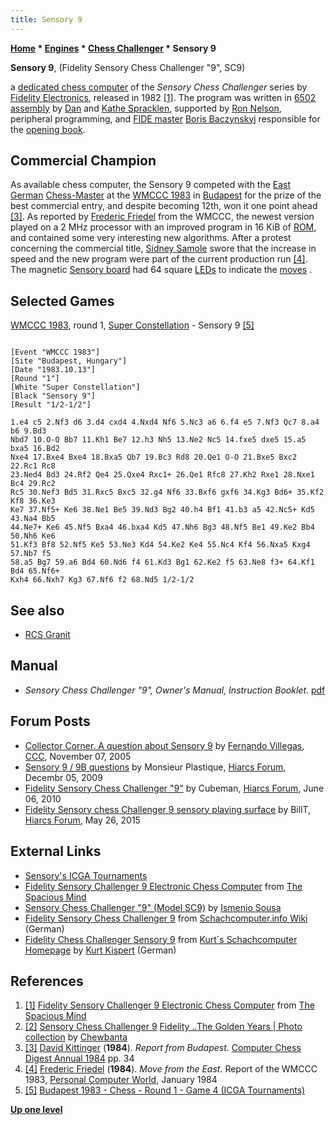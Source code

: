 ```yaml
---
title: Sensory 9
---
```

**[Home](Home "Home") \* [Engines](Engines "Engines") \* [Chess Challenger](Chess_Challenger "Chess Challenger") \* Sensory 9**


**Sensory 9**, (Fidelity Sensory Chess Challenger "9", SC9)  

a [dedicated chess computer](Dedicated_Chess_Computers "Dedicated Chess Computers") of the *Sensory Chess Challenger* series by [Fidelity Electronics](Fidelity_Electronics "Fidelity Electronics"), released in 1982 <a id="cite-note-1" href="#cite-ref-1">[1]</a>. The program was written in [6502](6502 "6502") [assembly](Assembly "Assembly") by [Dan](Dan_Spracklen "Dan Spracklen") and [Kathe Spracklen](Kathe_Spracklen "Kathe Spracklen"), supported by [Ron Nelson](Ron_Nelson "Ron Nelson"), peripheral programming, and [FIDE master](https://en.wikipedia.org/wiki/FIDE_titles#FIDE_Master_.28FM.29) [Boris Baczynskyj](Boris_Baczynskyj "Boris Baczynskyj") responsible for the [opening book](Opening_Book "Opening Book"). 



## Commercial Champion


As available chess computer, the Sensory 9 competed with the [East German](https://en.wikipedia.org/wiki/East_Germany) [Chess-Master](Chess-Master "Chess-Master") at the [WMCCC 1983](WMCCC_1983 "WMCCC 1983") in [Budapest](https://en.wikipedia.org/wiki/Budapest) for the prize of the best commercial entry, and despite becoming 12th, won it one point ahead <a id="cite-note-3" href="#cite-ref-3">[3]</a>. As reported by [Frederic Friedel](Frederic_Friedel "Frederic Friedel") from the WMCCC, the newest version played on a 2 MHz processor with an improved program in 16 KiB of [ROM](Memory#ROM "Memory"), and contained some very interesting new algorithms. After a protest concerning the commercial title, [Sidney Samole](Sidney_Samole "Sidney Samole") swore that the increase in speed and the new program were part of the current production run <a id="cite-note-4" href="#cite-ref-4">[4]</a>. The magnetic [Sensory board](Sensory_Board "Sensory Board") had 64 square [LEDs](https://en.wikipedia.org/wiki/Light-emitting_diode) to indicate the [moves](Moves "Moves") .



## Selected Games


[WMCCC 1983](WMCCC_1983 "WMCCC 1983"), round 1, [Super Constellation](Super_Constellation "Super Constellation") - Sensory 9 <a id="cite-note-5" href="#cite-ref-5">[5]</a>




```

[Event "WMCCC 1983"]
[Site "Budapest, Hungary"]
[Date "1983.10.13"]
[Round "1"]
[White "Super Constellation"]
[Black "Sensory 9"]
[Result "1/2-1/2"]

1.e4 c5 2.Nf3 d6 3.d4 cxd4 4.Nxd4 Nf6 5.Nc3 a6 6.f4 e5 7.Nf3 Qc7 8.a4 b6 9.Bd3 
Nbd7 10.O-O Bb7 11.Kh1 Be7 12.h3 Nh5 13.Ne2 Nc5 14.fxe5 dxe5 15.a5 bxa5 16.Bd2 
Nxe4 17.Bxe4 Bxe4 18.Bxa5 Qb7 19.Bc3 Rd8 20.Qe1 O-O 21.Bxe5 Bxc2 22.Rc1 Rc8 
23.Ned4 Bd3 24.Rf2 Qe4 25.Qxe4 Rxc1+ 26.Qe1 Rfc8 27.Kh2 Rxe1 28.Nxe1 Bc4 29.Rc2 
Rc5 30.Nef3 Bd5 31.Rxc5 Bxc5 32.g4 Nf6 33.Bxf6 gxf6 34.Kg3 Bd6+ 35.Kf2 Kf8 36.Ke3 
Ke7 37.Nf5+ Ke6 38.Ne1 Be5 39.Nd3 Bg2 40.h4 Bf1 41.b3 a5 42.Nc5+ Kd5 43.Na4 Bb5 
44.Ne7+ Ke6 45.Nf5 Bxa4 46.bxa4 Kd5 47.Nh6 Bg3 48.Nf5 Be1 49.Ke2 Bb4 50.Nh6 Ke6 
51.Kf3 Bf8 52.Nf5 Ke5 53.Ne3 Kd4 54.Ke2 Ke4 55.Nc4 Kf4 56.Nxa5 Kxg4 57.Nb7 f5 
58.a5 Bg7 59.a6 Bd4 60.Nd6 f4 61.Kd3 Bg1 62.Ke2 f5 63.Ne8 f3+ 64.Kf1 Bd4 65.Nf6+ 
Kxh4 66.Nxh7 Kg3 67.Nf6 f2 68.Nd5 1/2-1/2

```

## See also


* [RCS Granit](RCS_Granit "RCS Granit")


## Manual


* *Sensory Chess Challenger "9", Owner's Manual, Instruction Booklet*. [pdf](http://www.progettosnaps.net/manuals/pdf/super9cc.pdf)


## Forum Posts


* [Collector Corner. A question about Sensory 9](https://www.stmintz.com/ccc/index.php?id=460413) by [Fernando Villegas](Fernando_Villegas "Fernando Villegas"), [CCC](CCC "CCC"), November 07, 2005
* [Sensory 9 / 9B questions](http://hiarcs.net/forums/viewtopic.php?t=2817) by Monsieur Plastique, [Hiarcs Forum](Computer_Chess_Forums "Computer Chess Forums"), Decembr 05, 2009
* [Fidelity Sensory Chess Challenger "9"](http://hiarcs.net/forums/viewtopic.php?t=3481) by Cubeman, [Hiarcs Forum](Computer_Chess_Forums "Computer Chess Forums"), June 06, 2010
* [Fidelity Sensory chess Challenger 9 sensory playing surface](http://hiarcs.net/forums/viewtopic.php?t=7237) by BillT, [Hiarcs Forum](Computer_Chess_Forums "Computer Chess Forums"), May 26, 2015


## External Links


* [Sensory's ICGA Tournaments](https://www.game-ai-forum.org/icga-tournaments/program.php?id=478)
* [Fidelity Sensory Challenger 9 Electronic Chess Computer](http://www.spacious-mind.com/html/sensory_challenger_9.html) from [The Spacious Mind](The_Spacious_Mind "The Spacious Mind")
* [Sensory Chess Challenger "9" (Model SC9)](http://www.ismenio.com/chess_sc9.html) by [Ismenio Sousa](index.php?title=Ismenio_Sousa&action=edit&redlink=1 "Ismenio Sousa (page does not exist)")
* [Fidelity Sensory Chess Challenger 9](http://www.schach-computer.info/wiki/index.php/Fidelity_Sensory_Chess_Challenger_9) from [Schachcomputer.info Wiki](http://www.schach-computer.info/wiki/index.php/Hauptseite_En) (German)
* [Fidelity Chess Challenger Sensory 9](http://www.schachcomputer.at/callen09.htm) from [Kurt´s Schachcomputer Homepage](http://www.schachcomputer.at/index.htm) by [Kurt Kispert](Kurt_Kispert "Kurt Kispert") (German)


## References


1. <a id="cite-ref-1" href="#cite-note-1">[1]</a>  [Fidelity Sensory Challenger 9 Electronic Chess Computer](http://www.spacious-mind.com/html/sensory_challenger_9.html) from [The Spacious Mind](The_Spacious_Mind "The Spacious Mind")
2. <a id="cite-ref-2" href="#cite-note-2">[2]</a> [Sensory Chess Challenger 9](https://www.flickr.com/photos/10261668@N05/858217385/in/album-72157600923819227/) [Fidelity ..The Golden Years | Photo collection](http://www.flickr.com/photos/10261668@N05/sets/72157600923819227/) by [Chewbanta](Steve_Blincoe "Steve Blincoe")
3. <a id="cite-ref-3" href="#cite-note-3">[3]</a> [David Kittinger](David_Kittinger "David Kittinger") (**1984**). *Report from Budapest*. [Computer Chess Digest Annual 1984](Computer_Chess_Reports "Computer Chess Reports") pp. 34
4. <a id="cite-ref-4" href="#cite-note-4">[4]</a> [Frederic Friedel](Frederic_Friedel "Frederic Friedel") (**1984**). *Move from the East*. Report of the WMCCC 1983, [Personal Computer World](Personal_Computer_World "Personal Computer World"), January 1984
5. <a id="cite-ref-5" href="#cite-note-5">[5]</a> [Budapest 1983 - Chess - Round 1 - Game 4 (ICGA Tournaments)](https://www.game-ai-forum.org/icga-tournaments/round.php?tournament=66&round=1&id=4)

**[Up one level](Chess_Challenger "Chess Challenger")**







 
